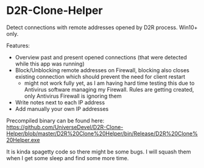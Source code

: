 # D2R-Clone-Helper

Detect connections with remote addresses opened by D2R process. Win10+ only.

Features:

- Overview past and present opened connections (that were detected while this app was running)
- Block/Unblocking remote addresses on Firewall, blocking also closes existing connection which should prevent the need for client restart
  - might not work fully yet, as I am having hard time testing this due to Antivirus software managing my Firewall. Rules are getting created, only Antivirus Firewall is ignoring them
- Write notes next to each IP address
- Add manually your own IP addresses

Precompiled binary can be found here: https://github.com/UniverseDevel/D2R-Clone-Helper/blob/master/D2R%20Clone%20Helper/bin/Release/D2R%20Clone%20Helper.exe

It is kinda spagetty code so there might be some bugs. I will squash them when I get some sleep and find some more time.
